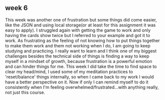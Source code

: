 ## week 6

This week was another one of frustration but some things did come easier, like the JSON and using local storage(or at least for this assignment it was easy to apply). I struggled again with getting the game to work and only having the cards show twice but I referred to your example and got it to work. As frustrating as the feeling of not knowing how to put things together to make them work and them not working when I do, I am going to keep studying and practicing. I really want to learn and I think one of my biggest challenges besides the technical side of things is finding a way to keep myself in a mindset of growth, because frustration is a powerful emotion and can hinder things for me. This week I did take the time to find space to clear my head/mind, I used some of my meditation practices to 'reset/balance' things internally, so when I came back to my work I would have a better perspective on it. Now if only I can remind myself to do it consistently when I'm feeling overwhelmed/frustrated...with anything really, not just this course. 
